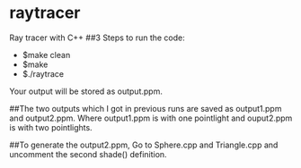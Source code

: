 # raytracer
Ray tracer with C++
##3 Steps to run the code:

- $make clean
- $make 
- $./raytrace

 Your output will be stored as output.ppm.


##The two outputs which I got in previous runs are saved as output1.ppm and output2.ppm. 
Where output1.ppm is with one pointlight and ouput2.ppm is with two pointlights.

##To generate the output2.ppm, Go to Sphere.cpp and Triangle.cpp and uncomment the second shade() definition. 
